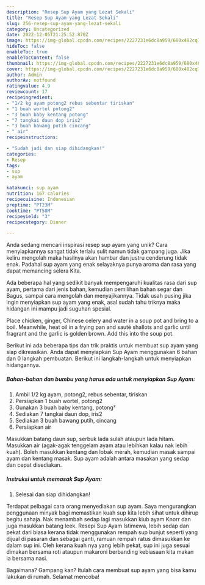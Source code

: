 ```yaml
---
description: "Resep Sup Ayam yang Lezat Sekali"
title: "Resep Sup Ayam yang Lezat Sekali"
slug: 256-resep-sup-ayam-yang-lezat-sekali
category: Uncategorized
date: 2022-12-05T21:25:52.870Z
image: https://img-global.cpcdn.com/recipes/2227231e6dc8a959/680x482cq70/sup-ayam-foto-resep-utama.jpg
hideToc: false
enableToc: true
enableTocContent: false
thumbnail: https://img-global.cpcdn.com/recipes/2227231e6dc8a959/680x482cq70/sup-ayam-foto-resep-utama.jpg
cover: https://img-global.cpcdn.com/recipes/2227231e6dc8a959/680x482cq70/sup-ayam-foto-resep-utama.jpg
author: Admin
authorAv: notfound
ratingvalue: 4.9
reviewcount: 17
recipeingredient:
- "1/2 kg ayam potong2 rebus sebentar tiriskan"
- "1 buah wortel potong2"
- "3 buah baby kentang potong"
- "7 tangkai daun dop iris2"
- "3 buah bawang putih cincang"
- " air"
recipeinstructions:

- "Sudah jadi dan siap dihidangkan!"
categories:
- Resep
tags:
- sup
- ayam

katakunci: sup ayam 
nutrition: 167 calories
recipecuisine: Indonesian
preptime: "PT23M"
cooktime: "PT58M"
recipeyield: "3"
recipecategory: Dinner

---
```





Anda sedang mencari inspirasi resep sup ayam yang unik? Cara menyiapkannya sangat tidak terlalu sulit namun tidak gampang juga. Jika keliru mengolah maka hasilnya akan hambar dan justru cenderung tidak enak. Padahal sup ayam yang enak selayaknya punya aroma dan rasa yang dapat memancing selera Kita.





Ada beberapa hal yang sedikit banyak mempengaruhi kualitas rasa dari sup ayam, pertama dari jenis bahan, kemudian pemilihan bahan segar dan Bagus, sampai cara mengolah dan menyajikannya. Tidak usah pusing jika ingin menyiapkan sup ayam yang enak,      asal sudah tahu triknya maka hidangan ini mampu jadi suguhan spesial.














Place chicken, ginger, Chinese celery and water in a soup pot and bring to a boil. Meanwhile, heat oil in a frying pan and sauté shallots and garlic until fragrant and the garlic is golden brown. Add this into the soup pot.






Berikut ini ada beberapa tips dan trik praktis untuk membuat sup ayam yang siap dikreasikan. Anda dapat menyiapkan Sup Ayam menggunakan 6 bahan dan 0 langkah pembuatan. Berikut ini langkah-langkah untuk menyiapkan hidangannya.

<!--inarticleads1-->

##### Bahan-bahan dan bumbu yang harus ada untuk menyiapkan Sup Ayam:

1. Ambil 1/2 kg ayam, potong2, rebus sebentar, tiriskan
1. Persiapkan 1 buah wortel, potong2
1. Gunakan 3 buah baby kentang, potong²
1. Sediakan 7 tangkai daun dop, iris2
1. Sediakan 3 buah bawang putih, cincang
1. Persiapkan  air


Masukkan batang daun sup, serbuk lada sulah ataupun lada hitam. Masukkan air (agak-agak tenggelam ayam atau lebihkan kalau nak lebih kuah). Boleh masukkan kentang dan lobak merah, kemudian masak sampai ayam dan kentang masak. Sup ayam adalah antara masakan yang sedap dan cepat disediakan. 

<!--inarticleads2-->

##### Instruksi untuk memasak Sup Ayam:


1. Selesai dan siap dihidangkan!

Terdapat pelbagai cara orang menyediakan sup ayam. Saya mengurangkan penggunaan minyak bagi memastikan kuah sup kita lebih sihat untuk dihirup begitu sahaja. Nak menambah sedap lagi masukkan kiub ayam Knorr dan juga masukkan batang leek. Resepi Sup Ayam Istimewa, lebih sedap dan pekat dari biasa kerana tidak menggunakan rempah sup bunjut seperti yang dijual di pasaran dan sebagai ganti, ramuan rempah ratus dimasukkan ke dalam sup ini. Oleh kerana kuah nya yang lebih pekat, sup ini juga sesuai dimakan bersama roti ataupun makaroni berbanding kebiasaan kita makan ia bersama nasi. 

Bagaimana? Gampang kan? Itulah cara membuat sup ayam yang bisa kamu lakukan di rumah. Selamat mencoba!
